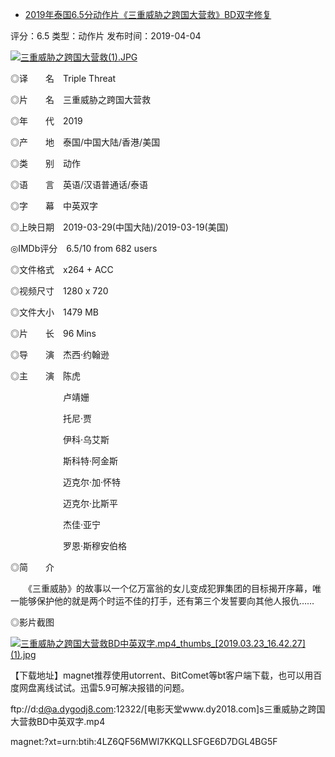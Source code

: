 - [2019年泰国6.5分动作片《三重威胁之跨国大营救》BD双字修复](https://www.dy2018.com/i/100629.html)

评分：6.5 类型：动作片 发布时间：2019-04-04
 
 <a href="https://www.dy2018.com/i/100629.html">
<img src="https://camo.githubusercontent.com/dc1438151d5e4bff1556af81b44614df216be037/68747470733a2f2f696d672e31387177656173642e636f6d2f642f66696c652f68746d6c2f676e64792f64797a7a2f323031392d30332d32332f31316261323637316264343431653739303431323733363136313565306335642e6a7067" border="0" alt="三重威胁之跨国大营救(1).JPG" title="2019年泰国6.5分动作片《三重威胁之跨国大营救》BD双字修复迅雷下载_电影天堂"></a>

◎译　　名　Triple Threat

◎片　　名　三重威胁之跨国大营救

◎年　　代　2019

◎产　　地　泰国/中国大陆/香港/美国

◎类　　别　动作

◎语　　言　英语/汉语普通话/泰语

◎字　　幕　中英双字

◎上映日期　2019-03-29(中国大陆)/2019-03-19(美国)

◎IMDb评分　6.5/10 from 682 users

◎文件格式　x264 + ACC

◎视频尺寸　1280 x 720

◎文件大小　1479 MB

◎片　　长　96 Mins

◎导　　演　杰西·约翰逊

◎主　　演　陈虎

　　　　　　卢靖姗

　　　　　　托尼·贾

　　　　　　伊科·乌艾斯

　　　　　　斯科特·阿金斯

　　　　　　迈克尔·加·怀特

　　　　　　迈克尔·比斯平

　　　　　　杰佳·亚宁

　　　　　　罗恩·斯穆安伯格

◎简　　介

　　《三重威胁》的故事以一个亿万富翁的女儿变成犯罪集团的目标揭开序幕，唯一能够保护他的就是两个时运不佳的打手，还有第三个发誓要向其他人报仇……

◎影片截图

 <a href="https://www.dy2018.com/i/100629.html">
<img src="https://camo.githubusercontent.com/fe4a99bdf0e2ab88d19bf826ef0c4f6f8b02369c/68747470733a2f2f696d672e31387177656173642e636f6d2f642f66696c652f68746d6c2f676e64792f64797a7a2f323031392d30332d32332f37343965303037363066313864666339346666626435356534333337633137362e6a7067" border="0" alt="三重威胁之跨国大营救BD中英双字.mp4_thumbs_[2019.03.23_16.42.27](1).jpg" title="2019年泰国6.5分动作片《三重威胁之跨国大营救》BD双字修复迅雷下载_电影天堂"></a>
 

【下载地址】magnet推荐使用utorrent、BitComet等bt客户端下载，也可以用百度网盘离线试试。迅雷5.9可解决报错的问题。

 

ftp://d:d@a.dygodj8.com:12322/[电影天堂www.dy2018.com]s三重威胁之跨国大营救BD中英双字.mp4  
 

magnet:?xt=urn:btih:4LZ6QF56MWI7KKQLLSFGE6D7DGL4BG5F
